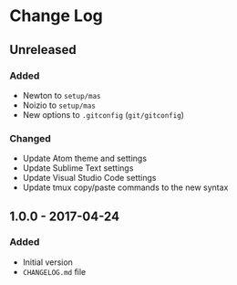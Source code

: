 # Change Log

## Unreleased

### Added

- Newton to `setup/mas`
- Noizio to `setup/mas`
- New options to `.gitconfig` (`git/gitconfig`)

### Changed

- Update Atom theme and settings
- Update Sublime Text settings
- Update Visual Studio Code settings
- Update tmux copy/paste commands to the new syntax

## 1.0.0 - 2017-04-24

### Added

- Initial version
- `CHANGELOG.md` file
